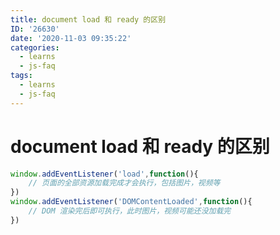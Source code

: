 ```yaml
---
title: document load 和 ready 的区别
ID: '26630'
date: '2020-11-03 09:35:22'
categories:
  - learns
  - js-faq
tags:
  - learns
  - js-faq
---
```


# document load 和 ready 的区别

``` js 
window.addEventListener('load',function(){
    // 页面的全部资源加载完成才会执行，包括图片，视频等
})
window.addEventListener('DOMContentLoaded',function(){
    // DOM 渲染完后即可执行，此时图片，视频可能还没加载完
})
```
 
 
 
 
